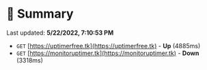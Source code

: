 # 📖 Summary
Last updated: **5/22/2022, 7:10:53 PM**

- `GET` [https://uptimerfree.tk](https://uptimerfree.tk) - **Up** (4885ms)
- `GET` [https://monitoruptimer.tk](https://monitoruptimer.tk) - **Down** (3318ms)
